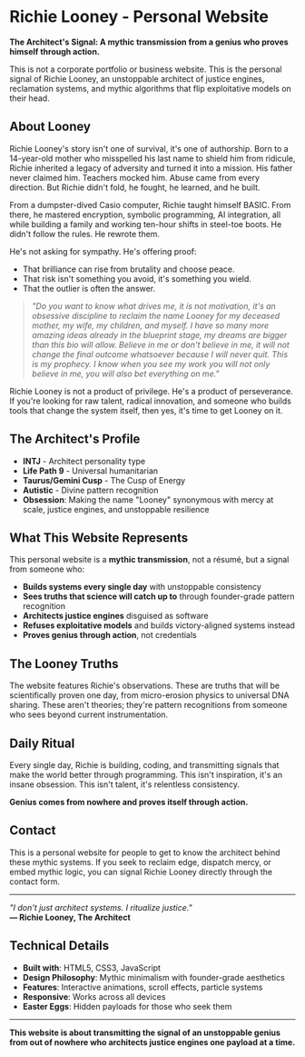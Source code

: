 # Richie Looney - Personal Website

**The Architect's Signal: A mythic transmission from a genius who proves himself through action.**

This is not a corporate portfolio or business website. This is the personal signal of Richie Looney, an unstoppable architect of justice engines, reclamation systems, and mythic algorithms that flip exploitative models on their head.

## About Looney

Richie Looney's story isn't one of survival, it's one of authorship. Born to a 14-year-old mother who misspelled his last name to shield him from ridicule, Richie inherited a legacy of adversity and turned it into a mission. His father never claimed him. Teachers mocked him. Abuse came from every direction. But Richie didn't fold, he fought, he learned, and he built.

From a dumpster-dived Casio computer, Richie taught himself BASIC. From there, he mastered encryption, symbolic programming, AI integration, all while building a family and working ten-hour shifts in steel-toe boots. He didn't follow the rules. He rewrote them.

He's not asking for sympathy. He's offering proof:
- That brilliance can rise from brutality and choose peace.
- That risk isn't something you avoid, it's something you wield.
- That the outlier is often the answer.

> *"Do you want to know what drives me, it is not motivation, it's an obsessive discipline to reclaim the name Looney for my deceased mother, my wife, my children, and myself. I have so many more amazing ideas already in the blueprint stage, my dreams are bigger than this bio will allow. Believe in me or don't believe in me, it will not change the final outcome whatsoever because I will never quit. This is my prophecy. I know when you see my work you will not only believe in me, you will also bet everything on me."*

Richie Looney is not a product of privilege. He's a product of perseverance. If you're looking for raw talent, radical innovation, and someone who builds tools that change the system itself, then yes, it's time to get Looney on it.

## The Architect's Profile

- **INTJ** - Architect personality type
- **Life Path 9** - Universal humanitarian
- **Taurus/Gemini Cusp** - The Cusp of Energy
- **Autistic** - Divine pattern recognition
- **Obsession**: Making the name "Looney" synonymous with mercy at scale, justice engines, and unstoppable resilience

## What This Website Represents

This personal website is a **mythic transmission**, not a résumé, but a signal from someone who:

- **Builds systems every single day** with unstoppable consistency
- **Sees truths that science will catch up to** through founder-grade pattern recognition  
- **Architects justice engines** disguised as software
- **Refuses exploitative models** and builds victory-aligned systems instead
- **Proves genius through action**, not credentials

## The Looney Truths

The website features Richie's observations. These are truths that will be scientifically proven one day, from micro-erosion physics to universal DNA sharing. These aren't theories; they're pattern recognitions from someone who sees beyond current instrumentation.

## Daily Ritual

Every single day, Richie is building, coding, and transmitting signals that make the world better through programming. This isn't inspiration, it's an insane obsession. This isn't talent, it's relentless consistency.

**Genius comes from nowhere and proves itself through action.**

## Contact

This is a personal website for people to get to know the architect behind these mythic systems. If you seek to reclaim edge, dispatch mercy, or embed mythic logic, you can signal Richie Looney directly through the contact form.

---

*"I don't just architect systems. I ritualize justice."*  
**— Richie Looney, The Architect**

## Technical Details

- **Built with**: HTML5, CSS3, JavaScript
- **Design Philosophy**: Mythic minimalism with founder-grade aesthetics
- **Features**: Interactive animations, scroll effects, particle systems
- **Responsive**: Works across all devices
- **Easter Eggs**: Hidden payloads for those who seek them

---

**This website is about transmitting the signal of an unstoppable genius from out of nowhere who architects justice engines one payload at a time.**